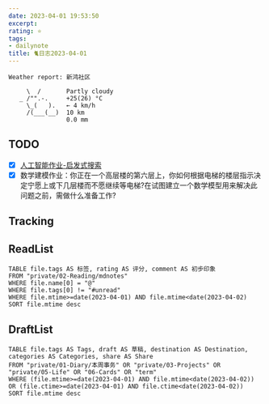 ```yaml
---
date: 2023-04-01 19:53:50
excerpt: 
rating: ⭐️
tags: 
- dailynote
title: 🐈日志2023-04-01
---
```


```
Weather report: 新鸿社区

     \  /       Partly cloudy
   _ /"".-.     +25(26) °C     
     \_(   ).   ← 4 km/h       
     /(___(__)  10 km          
                0.0 mm
```

## TODO
- [x] [人工智能作业-启发式搜索](人工智能作业-启发式搜索.md) 
- [x] 数学建模作业：你正在一个高层楼的第六层上，你如何根据电梯的楼层指示决定宁愿上或下几层楼而不愿继续等电梯?在试图建立一个数学模型用来解决此问题之前，需做什么准备工作?

## Tracking


## ReadList 
<!--此处显示今日已阅读文献-->
```dataview
TABLE file.tags AS 标签, rating AS 评分, comment AS 初步印象
FROM "private/02-Reading/mdnotes"
WHERE file.name[0] = "@"
WHERE file.tags[0] != "#unread"
WHERE file.mtime>=date(2023-04-01) AND file.mtime<date(2023-04-02)
SORT file.mtime desc
```

## DraftList
<!--此处显示今日新增或修改的草稿或其它非文献笔记文件-->

```dataview
TABLE file.tags AS Tags, draft AS 草稿, destination AS Destination, categories AS Categories, share AS Share
FROM "private/01-Diary/本周事务" OR "private/03-Projects" OR "private/05-Life" OR "06-Cards" OR "term"
WHERE (file.mtime>=date(2023-04-01) AND file.mtime<date(2023-04-02)) OR (file.ctime>=date(2023-04-01) AND file.ctime<date(2023-04-02))
SORT file.mtime desc
```

